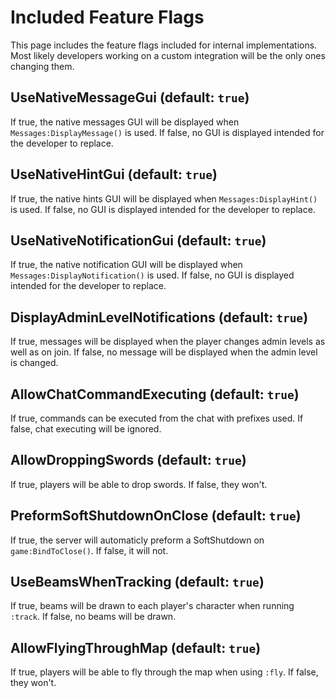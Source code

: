 # Included Feature Flags
This page includes the feature flags included for internal
implementations. Most likely developers working on a custom
integration will be the only ones changing them.

## UseNativeMessageGui (default: `true`)
If true, the native messages GUI will be displayed when
`Messages:DisplayMessage()` is used. If false, no GUI
is displayed intended for the developer to replace.

## UseNativeHintGui (default: `true`)
If true, the native hints GUI will be displayed when
`Messages:DisplayHint()` is used. If false, no GUI
is displayed intended for the developer to replace.

## UseNativeNotificationGui (default: `true`)
If true, the native notification GUI will be displayed when
`Messages:DisplayNotification()` is used. If false, no GUI
is displayed intended for the developer to replace.

## DisplayAdminLevelNotifications (default: `true`)
If true, messages will be displayed when the player
changes admin levels as well as on join. If false, no
message will be displayed when the admin level is changed.

## AllowChatCommandExecuting (default: `true`)
If true, commands can be executed from the chat with
prefixes used. If false, chat executing will be ignored.

## AllowDroppingSwords (default: `true`)
If true, players will be able to drop swords. 
If false, they won't.

## PreformSoftShutdownOnClose (default: `true`)
If true, the server will automaticly preform a SoftShutdown on `game:BindToClose()`.
If false, it will not.

## UseBeamsWhenTracking (default: `true`)
If true, beams will be drawn to each player's character when running `:track`.
If false, no beams will be drawn.

## AllowFlyingThroughMap (default: `true`)
If true, players will be able to fly through the map when using `:fly`.
If false, they won't.
